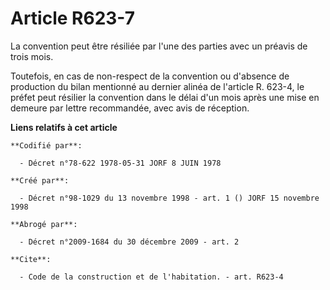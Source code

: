 # Article R623-7

La convention peut être résiliée par l'une des parties avec un préavis de trois mois.

Toutefois, en cas de non-respect de la convention ou d'absence de production du bilan mentionné au dernier alinéa de
l'article R. 623-4, le préfet peut résilier la convention dans le délai d'un mois après une mise en demeure par lettre
recommandée, avec avis de réception.

**Liens relatifs à cet article**

	**Codifié par**:

	  - Décret n°78-622 1978-05-31 JORF 8 JUIN 1978

	**Créé par**:

	  - Décret n°98-1029 du 13 novembre 1998 - art. 1 () JORF 15 novembre 1998

	**Abrogé par**:

	  - Décret n°2009-1684 du 30 décembre 2009 - art. 2

	**Cite**:

	  - Code de la construction et de l'habitation. - art. R623-4
